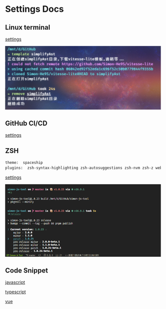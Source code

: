 # Settings Docs

## Linux terminal
[settings](./linux/settings.json)

![ubuntu](/images/terminal.png "ubuntu terminal")


## GitHub CI/CD
[settings](./workflows/ci.yml)

## ZSH
```bash
theme:  spaceship
plugins:  zsh-syntax-highlighting zsh-autosuggestions zsh-nvm zsh-z web-search
```
[settings](./zshrc/.zshrc)

![ZSH](/images/vscode.png)

## Code Snippet
[javascript](./code-snippet/javascript.json)

[typescript](./code-snippet/typescript.json)

[vue](./code-snippet/vue.json)
